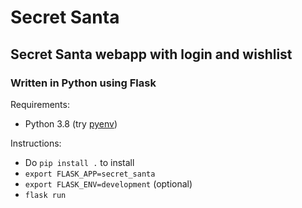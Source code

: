 # Secret Santa

## Secret Santa webapp with login and wishlist

### Written in Python using Flask

Requirements:

- Python 3.8 (try [pyenv](https://github.com/pyenv/pyenv))

Instructions:

- Do `pip install .` to install
- `export FLASK_APP=secret_santa`
- `export FLASK_ENV=development` (optional)
- `flask run`
